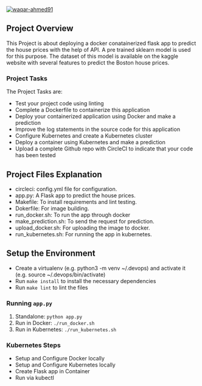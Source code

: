 [![waqar-ahmed91](https://circleci.com/gh/waqar-ahmed91/project-ml.svg?style=svg)](https://circleci.com/gh/waqar-ahmed91/project-ml)

## Project Overview

This Project is about deploying a docker conatainerized flask app to predict the house prices with the help of API. A pre trained sklearn model is used for this purpose. The dataset of this model is available on the kaggle website with several features to predict the Boston house prices.

### Project Tasks

The Project Tasks are:

- Test your project code using linting
- Complete a Dockerfile to containerize this application
- Deploy your containerized application using Docker and make a prediction
- Improve the log statements in the source code for this application
- Configure Kubernetes and create a Kubernetes cluster
- Deploy a container using Kubernetes and make a prediction
- Upload a complete Github repo with CircleCI to indicate that your code has been tested

## Project Files Explanation

- circleci: config.yml file for configuration.
- app.py: A Flask app to predict the house prices.
- Makefile: To install requirements and lint testing.
- Dokerfile: For image building.
- run_docker.sh: To run the app through docker
- make_prediction.sh: To send the request for prediction.
- upload_docker.sh: For uploading the image to docker.
- run_kubernetes.sh: For running the app in kubernetes.

## Setup the Environment

- Create a virtualenv (e.g. python3 -m venv ~/.devops) and activate it (e.g. source ~/.devops/bin/activate)
- Run `make install` to install the necessary dependencies
- Run `make lint` to lint the files

### Running `app.py`

1. Standalone: `python app.py`
2. Run in Docker: `./run_docker.sh`
3. Run in Kubernetes: `./run_kubernetes.sh`

### Kubernetes Steps

- Setup and Configure Docker locally
- Setup and Configure Kubernetes locally
- Create Flask app in Container
- Run via kubectl
